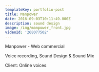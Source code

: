 ```yaml
---
templateKey: portfolio-post
title: Manpower
date: 2016-09-03T10:11:49.000Z
description: sound design
image: /img/manpower_front.jpg
videoId: '268077502'
---
```

Manpower - Web commercial

Voice recording, Sound Design & Sound Mix

Client: Online voices
